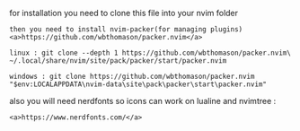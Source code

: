 for installation you need to clone this file into your nvim folder

    then you need to install nvim-packer(for managing plugins) <a>https://github.com/wbthomason/packer.nvim</a>

    linux : git clone --depth 1 https://github.com/wbthomason/packer.nvim\
    ~/.local/share/nvim/site/pack/packer/start/packer.nvim

    windows : git clone https://github.com/wbthomason/packer.nvim "$env:LOCALAPPDATA\nvim-data\site\pack\packer\start\packer.nvim"

also you will need nerdfonts so icons can work on lualine and nvimtree : 

    <a>https://www.nerdfonts.com/</a>
